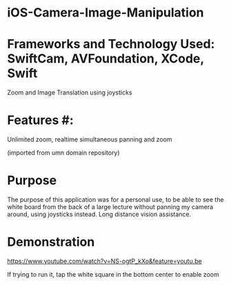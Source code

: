 # iOS-Camera-Image-Manipulation #

# Frameworks and Technology Used: SwiftCam, AVFoundation, XCode, Swift #
Zoom and Image Translation using joysticks

# Features #: 

Unlimited zoom, realtime simultaneous panning and zoom

(imported from umn domain repository)


# Purpose #
The purpose of this application was for a personal use, to be able to see the white board from the back of a large lecture without panning my camera around, using joysticks instead. Long distance vision assistance.

# Demonstration #

https://www.youtube.com/watch?v=NS-ogtP_kXo&feature=youtu.be

If trying to run it, tap the white square in the bottom center to enable zoom
